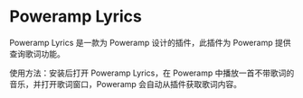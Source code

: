 # Poweramp Lyrics

Poweramp Lyrics 是一款为 Poweramp 设计的插件，此插件为 Poweramp 提供查询歌词功能。

使用方法：安装后打开 Poweramp Lyrics，在 Poweramp 中播放一首不带歌词的音乐，并打开歌词窗口，Poweramp 会自动从插件获取歌词内容。